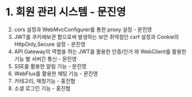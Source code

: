# 1. 회원 관리 시스템 - 문진영
  2. cors 설정과 WebMvcConfigurer를 통한 proxy 설정 - 문진영
  3. JWT를 쿠키에보관 함으로써 발생하는 보안 취약점인 csrf 설정과 Cookie의 HttpOnly,Secure 설정 - 문진영
  4. API Gateway의 역할을 하는 JWT를 활용한 인증/인가 와 WebClient를 활용한 기능 별 서버간 통신 - 문진영
  5. SSE를 활용한 알림 기능 - 문진영
  6. WebFlux를 활용한 채팅 기능 - 문진영
  6. 카테고리, 매칭기능 - 홍진협
  7. 소셜 로그인 기능 - 홍진협
